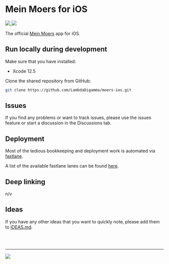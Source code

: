 <!-- ![Screenshots](.assets/hero.png) -->

# Mein Moers for iOS

<p align="left">
<a href="https://moers.app">
    <img src="https://img.shields.io/badge/moers.app-yellow.svg">
</a>
<a href="https://apps.apple.com/us/app/24doors/id1580211646">
    <img src="https://img.shields.io/badge/download-iOS-red.svg">
</a>
<!-- <a href="#">
    <img src="https://img.shields.io/badge/download-Android-green.svg">
</a> -->
</p>

The official [Mein Moers](https://moers.app) app for iOS.

## Run locally during development

Make sure that you have installed:

<!-- - Android Studio 2020.3 (Arctic Fox) -->
- Xcode 12.5

Clone the shared repository from GitHub:

```bash
git clone https://github.com/LambdaDigamma/moers-ios.git
```

<!-- Then checkout the instructions on how to run each app locally: [iOS](ios/README.md) & [Android](android/README.md) -->

## Issues

If you find any problems or want to track issues, please use the issues feature or start a discussion in the Discussions tab.

## Deployment

Most of the tedious bookkeeping and deployment work is automated via [fastlane](https://fastlane.tools).

A list of the available fastlane lanes can be found [here](fastlane/README.md).

## Deep linking

n/v

## Ideas

If you have any other ideas that you want to quickly note, please add them to [IDEAS.md](IDEAS.md).





<br>
<br>

---

<p align="left">
<a href="https://appstoreconnect.apple.com/apps/1305862555/appstore/ios/">
    <img src="https://img.shields.io/badge/AppStore_Connect-blue.svg">
</a>
<!-- <a href="https://play.google.com/console/u/0/developers/7869924211861825092/app/4975014638047621847/app-dashboard">
    <img src="https://img.shields.io/badge/Google_Play_Console-green.svg">
</a> -->
<!-- <a href="https://24doors.app/admin">
    <img src="https://img.shields.io/badge/Administration-red.svg">
</a> -->
</p>
